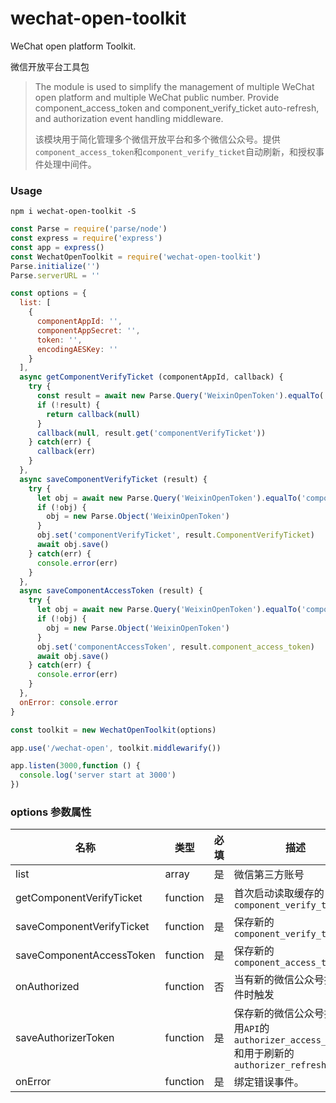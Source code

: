 # wechat-open-toolkit

WeChat open platform Toolkit.

微信开放平台工具包

> The module is used to simplify the management of multiple WeChat open platform and multiple WeChat public number. Provide component_access_token and component_verify_ticket auto-refresh, and authorization event handling middleware.
>
> 该模块用于简化管理多个微信开放平台和多个微信公众号。提供`component_access_token`和`component_verify_ticket`自动刷新，和授权事件处理中间件。

### Usage

```shell
npm i wechat-open-toolkit -S
```

```javascript
const Parse = require('parse/node')
const express = require('express')
const app = express()
const WechatOpenToolkit = require('wechat-open-toolkit')
Parse.initialize('')
Parse.serverURL = ''

const options = {
  list: [
    {
      componentAppId: '',
      componentAppSecret: '',
      token: '',
      encodingAESKey: ''
    }
  ],
  async getComponentVerifyTicket (componentAppId, callback) {
    try {
      const result = await new Parse.Query('WeixinOpenToken').equalTo('componentAppId', componentAppId).first()
      if (!result) {
        return callback(null)
      }
      callback(null, result.get('componentVerifyTicket'))
    } catch(err) {
      callback(err)
    }
  },
  async saveComponentVerifyTicket (result) {
    try {
      let obj = await new Parse.Query('WeixinOpenToken').equalTo('componentAppId', result.componentAppId).first()
      if (!obj) {
        obj = new Parse.Object('WeixinOpenToken')
      }
      obj.set('componentVerifyTicket', result.ComponentVerifyTicket)
      await obj.save()
    } catch(err) {
      console.error(err)
    }
  },
  async saveComponentAccessToken (result) {
    try {
      let obj = await new Parse.Query('WeixinOpenToken').equalTo('componentAppId', result.componentAppId).first()
      if (!obj) {
        obj = new Parse.Object('WeixinOpenToken')
      }
      obj.set('componentAccessToken', result.component_access_token)
      await obj.save()
    } catch(err) {
      console.error(err)
    }
  },
  onError: console.error
}

const toolkit = new WechatOpenToolkit(options)

app.use('/wechat-open', toolkit.middlewarify())

app.listen(3000,function () {
  console.log('server start at 3000')
})

```

### options 参数属性

| 名称                        | 类型       | 必填   | 描述                                       |
| ------------------------- | -------- | ---- | ---------------------------------------- |
| list                      | array    | 是    | 微信第三方账号                                  |
| getComponentVerifyTicket  | function | 是    | 首次启动读取缓存的`component_verify_ticket`       |
| saveComponentVerifyTicket | function | 是    | 保存新的`component_verify_ticket`            |
| saveComponentAccessToken  | function | 是    | 保存新的`component_access_token`             |
| onAuthorized              | function | 否    | 当有新的微信公众号授权事件时触发                         |
| saveAuthorizerToken       | function | 是    | 保存新的微信公众号授权调用`API`的`authorizer_access_token`和用于刷新的`authorizer_refresh_token` |
| onError                   | function | 是    | 绑定错误事件。                                  |






